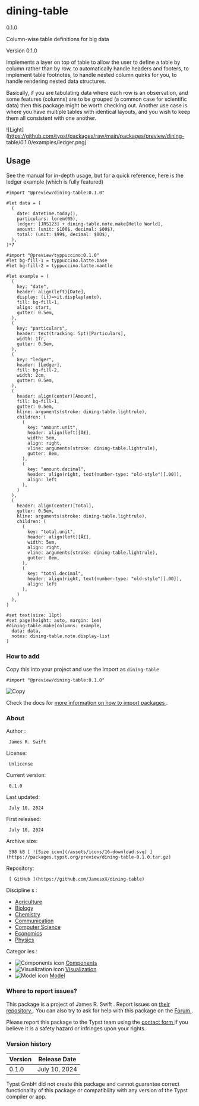 #  dining-table

0.1.0

Column-wise table definitions for big data

Version 0.1.0

Implements a layer on top of table to allow the user to define a table by
column rather than by row, to automatically handle headers and footers, to
implement table footnotes, to handle nested column quirks for you, to handle
rendering nested data structures.

Basically, if you are tabulating data where each row is an observation, and
some features (columns) are to be grouped (a common case for scientific data)
then this package might be worth checking out. Another use case is where you
have multiple tables with identical layouts, and you wish to keep them all
consistent with one another.

![Light](https://github.com/typst/packages/raw/main/packages/preview/dining-
table/0.1.0/examples/ledger.png)

##  Usage

See the manual for in-depth usage, but for a quick reference, here is the
ledger example (which is fully featured)

    
    
    #import "@preview/dining-table:0.1.0"
    
    #let data = (
      (
        date: datetime.today(),
        particulars: lorem(05),
        ledger: [JRS123] + dining-table.note.make[Hello World],
        amount: (unit: $100$, decimal: $00$),
        total: (unit: $99$, decimal: $00$),
      ),
    )*7 
    
    #import "@preview/typpuccino:0.1.0"
    #let bg-fill-1 = typpuccino.latte.base
    #let bg-fill-2 = typpuccino.latte.mantle
    
    #let example = (
      (
        key: "date",
        header: align(left)[Date],
        display: (it)=>it.display(auto),
        fill: bg-fill-1,
        align: start,
        gutter: 0.5em,
      ),
      (
        key: "particulars",
        header: text(tracking: 5pt)[Particulars],
        width: 1fr,
        gutter: 0.5em,
      ),
      (
        key: "ledger",
        header: [Ledger],
        fill: bg-fill-2,
        width: 2cm,
        gutter: 0.5em,
      ),
      (
        header: align(center)[Amount],
        fill: bg-fill-1,
        gutter: 0.5em,
        hline: arguments(stroke: dining-table.lightrule),
        children: (
          (
            key: "amount.unit", 
            header: align(left)[Â£], 
            width: 5em, 
            align: right,
            vline: arguments(stroke: dining-table.lightrule),
            gutter: 0em,
          ),
          (
            key: "amount.decimal",
            header: align(right, text(number-type: "old-style")[.00]), 
            align: left
          ),
        )
      ),
      (
        header: align(center)[Total],
        gutter: 0.5em,
        hline: arguments(stroke: dining-table.lightrule),
        children: (
          (
            key: "total.unit", 
            header: align(left)[Â£], 
            width: 5em, 
            align: right,
            vline: arguments(stroke: dining-table.lightrule),
            gutter: 0em,
          ),
          (
            key: "total.decimal",
            header: align(right, text(number-type: "old-style")[.00]), 
            align: left
          ),
        )
      ),
    )
    
    #set text(size: 11pt)
    #set page(height: auto, margin: 1em)
    #dining-table.make(columns: example, 
      data: data, 
      notes: dining-table.note.display-list
    )
    

###  How to add

Copy this into your project and use the import as  ` dining-table `

    
    
    #import "@preview/dining-table:0.1.0"

![Copy](/assets/icons/16-copy.svg)

Check the docs for  [ more information on how to import packages
](https://typst.app/docs/reference/scripting/#packages) .

###  About

Author  :

     James R. Swift 
License:

     Unlicense 
Current version:

     0.1.0 
Last updated:

     July 10, 2024 
First released:

     July 10, 2024 
Archive size:

     598 kB [ ![Size icon](/assets/icons/16-download.svg) ](https://packages.typst.org/preview/dining-table-0.1.0.tar.gz)
Repository:

     [ GitHub ](https://github.com/JamesxX/dining-table)
Discipline  s  :

    

  * [ Agriculture ](https://typst.app/universe/search/?discipline=agriculture)
  * [ Biology ](https://typst.app/universe/search/?discipline=biology)
  * [ Chemistry ](https://typst.app/universe/search/?discipline=chemistry)
  * [ Communication ](https://typst.app/universe/search/?discipline=communication)
  * [ Computer Science ](https://typst.app/universe/search/?discipline=computer-science)
  * [ Economics ](https://typst.app/universe/search/?discipline=economics)
  * [ Physics ](https://typst.app/universe/search/?discipline=physics)

Categor  ies  :

    

  * ![Components icon](/assets/icons/16-package.svg) [ Components ](https://typst.app/universe/search/?category=components)
  * ![Visualization icon](/assets/icons/16-chart.svg) [ Visualization ](https://typst.app/universe/search/?category=visualization)
  * ![Model icon](/assets/icons/16-list-unordered.svg) [ Model ](https://typst.app/universe/search/?category=model)

###  Where to report issues?

This  package  is a project of  James R. Swift  .  Report issues on  [ their
repository ](https://github.com/JamesxX/dining-table) .  You can also try to
ask for help with this  package  on the  [ Forum ](https://forum.typst.app) .

Please report this  package  to the Typst team using the  [ contact form
](https://typst.app/contact) if you believe it is a safety hazard or infringes
upon your rights.

###  Version history

Version  |  Release Date   
---|---  
0.1.0  |  July 10, 2024   
  
Typst GmbH did not create this  package  and cannot guarantee correct
functionality of this  package  or compatibility with any version of the Typst
compiler or app.

